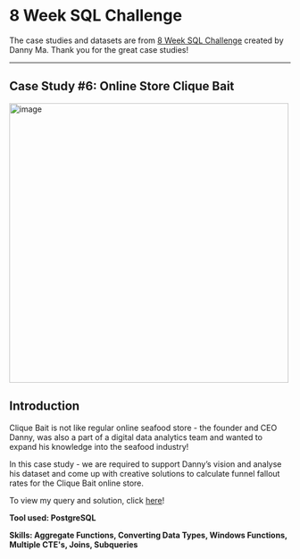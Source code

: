 # 8 Week SQL Challenge

The case studies and datasets are from [8 Week SQL Challenge](https://8weeksqlchallenge.com/) created by Danny Ma. Thank you for the great case studies!

***

## Case Study #6: Online Store Clique Bait


<img width="500" alt="image" src="https://user-images.githubusercontent.com/61902789/132230660-4395d821-90fa-4733-9dba-87c101f77e60.png">

## Introduction

Clique Bait is not like regular online seafood store - the founder and CEO Danny, was also a part of a digital data analytics team and wanted to expand his knowledge into the seafood industry!

In this case study - we are required to support Danny’s vision and analyse his dataset and come up with creative solutions to calculate funnel fallout rates for the Clique Bait online store.

To view my query and solution, click [here](https://github.com/ts756632/8_Week_SQL_Challenge/tree/main/Case%20Study%20%236)!

**Tool used: PostgreSQL** 

**Skills: Aggregate Functions, Converting Data Types, Windows Functions, Multiple CTE's, Joins, Subqueries**






